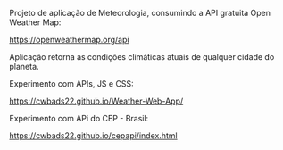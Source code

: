 Projeto de aplicação de Meteorologia, consumindo a API gratuita Open Weather Map:

https://openweathermap.org/api

Aplicação retorna as condições climáticas atuais de qualquer cidade do planeta.

Experimento com APIs, JS e CSS:

https://cwbads22.github.io/Weather-Web-App/

Experimento com APi do CEP - Brasil:

https://cwbads22.github.io/cepapi/index.html
